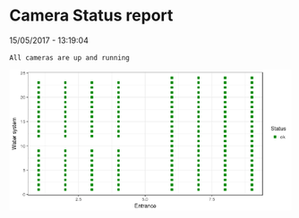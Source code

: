 Camera Status report
================
15/05/2017 - 13:19:04

    All cameras are up and running

![](camreport_files/figure-markdown_github/unnamed-chunk-2-1.png)
